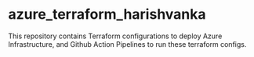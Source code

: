 # azure_terraform_harishvanka
This repository contains Terraform configurations to deploy Azure Infrastructure, and Github Action Pipelines to run these terraform configs.
